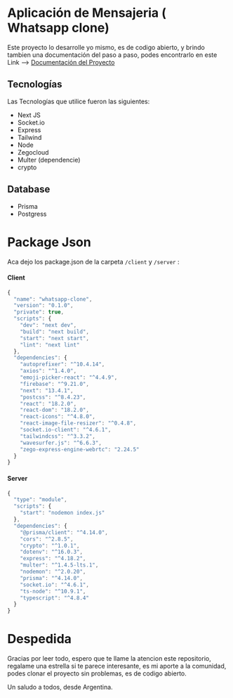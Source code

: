 # Aplicación de Mensajeria ( Whatsapp clone)

Este proyecto lo desarrolle yo mismo, es de codigo abierto, y brindo tambien una documentación del paso a paso, podes encontrarlo en este Link --> [Documentación del Proyecto](Documentation.MD)

## Tecnologías
Las Tecnologías que utilice fueron las siguientes:
+ Next JS
+ Socket.io
+ Express
+ Tailwind
+ Node
+ Zegocloud
+ Multer (dependencie)
+ crypto

## Database
+ Prisma
+ Postgress

# Package Json
Aca dejo los package.json de la carpeta ``/client`` y ``/server`` :

#### Client
```javascript
{
  "name": "whatsapp-clone",
  "version": "0.1.0",
  "private": true,
  "scripts": {
    "dev": "next dev",
    "build": "next build",
    "start": "next start",
    "lint": "next lint"
  },
  "dependencies": {
    "autoprefixer": "^10.4.14",
    "axios": "^1.4.0",
    "emoji-picker-react": "^4.4.9",
    "firebase": "^9.21.0",
    "next": "13.4.1",
    "postcss": "^8.4.23",
    "react": "18.2.0",
    "react-dom": "18.2.0",
    "react-icons": "^4.8.0",
    "react-image-file-resizer": "^0.4.8",
    "socket.io-client": "^4.6.1",
    "tailwindcss": "^3.3.2",
    "wavesurfer.js": "^6.6.3",
    "zego-express-engine-webrtc": "2.24.5"
  }
}

```

#### Server
```javascript
{
  "type": "module",
  "scripts": {
    "start": "nodemon index.js"
  },
  "dependencies": {
    "@prisma/client": "^4.14.0",
    "cors": "^2.8.5",
    "crypto": "^1.0.1",
    "dotenv": "^16.0.3",
    "express": "^4.18.2",
    "multer": "^1.4.5-lts.1",
    "nodemon": "^2.0.20",
    "prisma": "^4.14.0",
    "socket.io": "^4.6.1",
    "ts-node": "^10.9.1",
    "typescript": "^4.8.4"
  }
}
```

# Despedida
Gracias por leer todo, espero que te llame la atencion este repositorio, regalame una estrella si te parece interesante, es mi aporte a la comunidad, podes clonar el proyecto sin problemas, es de codigo abierto.

Un saludo a todos, desde Argentina.